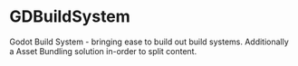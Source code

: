# GDBuildSystem
Godot Build System - bringing ease to build out build systems. Additionally a Asset Bundling solution in-order to split content.
